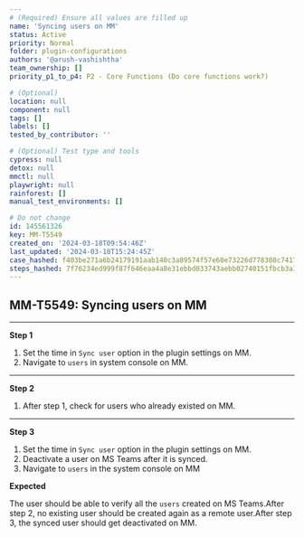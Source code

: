 ```yaml
---
# (Required) Ensure all values are filled up
name: 'Syncing users on MM'
status: Active
priority: Normal
folder: plugin-configurations
authors: '@arush-vashishtha'
team_ownership: []
priority_p1_to_p4: P2 - Core Functions (Do core functions work?)

# (Optional)
location: null
component: null
tags: []
labels: []
tested_by_contributor: ''

# (Optional) Test type and tools
cypress: null
detox: null
mmctl: null
playwright: null
rainforest: []
manual_test_environments: []

# Do not change
id: 145561326
key: MM-T5549
created_on: '2024-03-18T09:54:46Z'
last_updated: '2024-03-18T15:24:45Z'
case_hashed: f403be271a6b24179191aab140c3a89574f57e60e73226d778308c74176e921444c0c1c6c883208dbbf5f64bfbea2e63
steps_hashed: 7f76234ed999f87f646eaa4a8e31ebbd033743aebb02740151fbcb3a1a95bc8cdf70a6405dd0e672650bf8ce34c5bd7e
---
```


<!-- (Auto-generated) Based on frontmatter's "key" and "name" -->

## MM-T5549: Syncing users on MM

---

**Step 1**

1. Set the time in `Sync user` option in the plugin settings on MM.
2. Navigate to `users` in system console on MM.

---

**Step 2**

1. After step 1, check for users who already existed on MM.

---

**Step 3**

1. Set the time in `Sync user` option in the plugin settings on MM.
2. Deactivate a user on MS Teams after it is synced.
3. Navigate to `users` in the system console on MM

**Expected**

The user should be able to verify all the `users` created on MS Teams.After step 2, no existing user should be created again as a remote user.After step 3, the synced user should get deactivated on MM.
